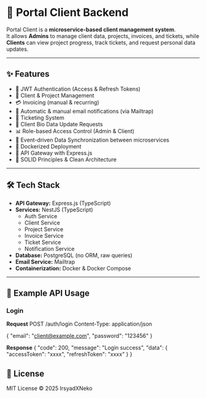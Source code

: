 # 🏢 Portal Client Backend

Portal Client is a **microservice-based client management system**.  
It allows **Admins** to manage client data, projects, invoices, and tickets, while **Clients** can view project progress, track tickets, and request personal data updates.

---

## ✨ Features
- 🔑 JWT Authentication (Access & Refresh Tokens)
- 📑 Client & Project Management
- 💳 Invoicing (manual & recurring)
- 📩 Automatic & manual email notifications (via Mailtrap)
- 🎫 Ticketing System
- 📝 Client Bio Data Update Requests
- 📊 Role-based Access Control (Admin & Client)
- 🔄 Event-driven Data Synchronization between microservices
- 🐳 Dockerized Deployment
- 📡 API Gateway with Express.js
- 📐 SOLID Principles & Clean Architecture

---

## 🛠 Tech Stack
- **API Gateway:** Express.js (TypeScript)
- **Services:** NestJS (TypeScript)
  - Auth Service
  - Client Service
  - Project Service
  - Invoice Service
  - Ticket Service
  - Notification Service
- **Database:** PostgreSQL (no ORM, raw queries)
- **Email Service:** Mailtrap
- **Containerization:** Docker & Docker Compose

---

## 📖 Example API Usage

### Login

**Request**
POST /auth/login
Content-Type: application/json

{
  "email": "client@example.com",
  "password": "123456"
}

**Response**
{
  "code": 200,
  "message": "Login success",
  "data": {
    "accessToken": "xxxx",
    "refreshToken": "xxxx"
  }
}

## 📜 License
MIT License © 2025 IrsyadXNeko
